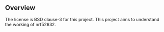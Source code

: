 Overview
--------
The license is BSD clause-3 for this project. This project aims to understand the working of nrf52832.
